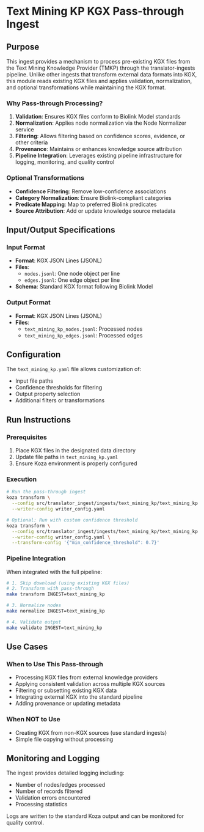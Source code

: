 # Text Mining KP KGX Pass-through Ingest

## Purpose

This ingest provides a mechanism to process pre-existing KGX files from the Text Mining Knowledge Provider (TMKP) through the translator-ingests pipeline. Unlike other ingests that transform external data formats into KGX, this module reads existing KGX files and applies validation, normalization, and optional transformations while maintaining the KGX format.

### Why Pass-through Processing?

1. **Validation**: Ensures KGX files conform to Biolink Model standards
2. **Normalization**: Applies node normalization via the Node Normalizer service
3. **Filtering**: Allows filtering based on confidence scores, evidence, or other criteria
4. **Provenance**: Maintains or enhances knowledge source attribution
5. **Pipeline Integration**: Leverages existing pipeline infrastructure for logging, monitoring, and quality control

### Optional Transformations
- **Confidence Filtering**: Remove low-confidence associations
- **Category Normalization**: Ensure Biolink-compliant categories
- **Predicate Mapping**: Map to preferred Biolink predicates
- **Source Attribution**: Add or update knowledge source metadata

## Input/Output Specifications

### Input Format
- **Format**: KGX JSON Lines (JSONL)
- **Files**: 
  - `nodes.jsonl`: One node object per line
  - `edges.jsonl`: One edge object per line
- **Schema**: Standard KGX format following Biolink Model

### Output Format
- **Format**: KGX JSON Lines (JSONL)
- **Files**:
  - `text_mining_kp_nodes.jsonl`: Processed nodes
  - `text_mining_kp_edges.jsonl`: Processed edges

## Configuration

The `text_mining_kp.yaml` file allows customization of:
- Input file paths
- Confidence thresholds for filtering
- Output property selection
- Additional filters or transformations

## Run Instructions

### Prerequisites
1. Place KGX files in the designated data directory
2. Update file paths in `text_mining_kp.yaml`
3. Ensure Koza environment is properly configured

### Execution

```bash
# Run the pass-through ingest
koza transform \
  --config src/translator_ingest/ingests/text_mining_kp/text_mining_kp.yaml \
  --writer-config writer_config.yaml

# Optional: Run with custom confidence threshold
koza transform \
  --config src/translator_ingest/ingests/text_mining_kp/text_mining_kp.yaml \
  --writer-config writer_config.yaml \
  --transform-config '{"min_confidence_threshold": 0.7}'
```

### Pipeline Integration

When integrated with the full pipeline:

```bash
# 1. Skip download (using existing KGX files)
# 2. Transform with pass-through
make transform INGEST=text_mining_kp

# 3. Normalize nodes
make normalize INGEST=text_mining_kp

# 4. Validate output
make validate INGEST=text_mining_kp
```

## Use Cases

### When to Use This Pass-through
- Processing KGX files from external knowledge providers
- Applying consistent validation across multiple KGX sources
- Filtering or subsetting existing KGX data
- Integrating external KGX into the standard pipeline
- Adding provenance or updating metadata

### When NOT to Use
- Creating KGX from non-KGX sources (use standard ingests)
- Simple file copying without processing

## Monitoring and Logging

The ingest provides detailed logging including:
- Number of nodes/edges processed
- Number of records filtered
- Validation errors encountered
- Processing statistics

Logs are written to the standard Koza output and can be monitored for quality control.
